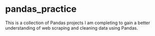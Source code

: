 ﻿# pandas_practice
This is a collection of Pandas projects I am completing to gain a better understanding of web scraping and cleaning data using Pandas.
